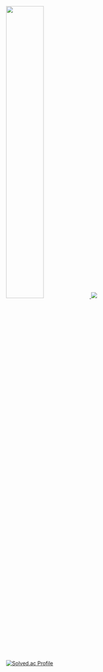 
<a href="s">
  <img src="https://github-readme-stats.vercel.app/api?username=ysh4296&theme=tokyonight&show_icons=true" width="45%" />
</a>


<a href="s">
  <img src="https://github-readme-stats.vercel.app/api/top-langs/?username=ysh4296&exclude_repo=dkssud8150.github.io&layout=compact&theme=tokyonight" />
</a>


[![Solved.ac Profile](http://mazassumnida.wtf/api/v2/generate_badge?boj=dbtmdgns4296)](https://solved.ac/dbtmdgns4296/)

